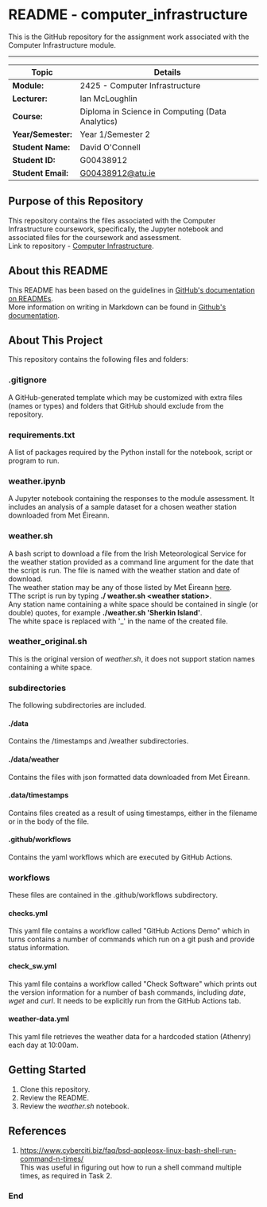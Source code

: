 # README - computer_infrastructure  
This is the GitHub repository for the assignment work associated with the Computer Infrastructure module.  
***  
  
| Topic | Details |
|---------|-------------|
| **Module:**  | 2425 - Computer Infrastructure  |
| **Lecturer:**  | Ian McLoughlin  | 
| **Course:**  | Diploma in Science in Computing (Data Analytics)  |
| **Year/Semester:**  | Year 1/Semester 2  |
| **Student Name:**  | David O'Connell  |
| **Student ID:**  | G00438912  |
| **Student Email:**  | G00438912@atu.ie  |  

## Purpose of this Repository   
This repository contains the files associated with the Computer Infrastructure coursework, specifically, the Jupyter notebook and associated files for the coursework and assessment.  
Link to repository - [Computer Infrastructure](https://github.com/dvdgeroconnell/computer_infrastructure.git).

## About this README  
This README has been based on the guidelines in [GitHub's documentation on READMEs](https://docs.github.com/en/repositories/managing-your-repositorys-settings-and-features/customizing-your-repository/about-readmes).  
More information on writing in Markdown can be found in [Github's documentation](https://docs.github.com/en/get-started/writing-on-github/getting-started-with-writing-and-formatting-on-github/basic-writing-and-formatting-syntax). 

## About This Project  
This repository contains the following files and folders:  

### .gitignore
A GitHub-generated template which may be customized with extra files (names or types) and folders that GitHub should exclude from the repository.  

### requirements.txt
A list of packages required by the Python install for the notebook, script or program to run.  

### weather.ipynb  
A Jupyter notebook containing the responses to the module assessment.
It includes an analysis of a sample dataset for a chosen weather station downloaded from Met Éireann.

### weather.sh  
A bash script to download a file from the Irish Meteorological Service for the weather station provided as a command line argument for the date that the script is run. The file is named with the weather station and date of download.  
The weather station may be any of those listed by Met Éireann [here](https://www.met.ie/climate/weather-observing-stations).  
TThe script is run by typing **./ weather.sh \<weather station\>**.  
Any station name containing a white space should be contained in single (or double) quotes, for example **./weather.sh 'Sherkin Island'**.  
The white space is replaced with '_' in the name of the created file.  

### weather_original.sh
This is the original version of *weather.sh*, it does not support station names containing a white space.  

### subdirectories
The following subdirectories are included.  
#### ./data
Contains the /timestamps and /weather subdirectories.  
#### ./data/weather
Contains the files with json formatted data downloaded from Met Éireann.  
#### .data/timestamps
Contains files created as a result of using timestamps, either in the filename or in the body of the file.   
#### .github/workflows
Contains the yaml workflows which are executed by GitHub Actions.

### workflows  
These files are contained in the .github/workflows subdirectory.   
#### checks.yml  
This yaml file contains a workflow called "GitHub Actions Demo" which in turns contains a number of commands which run on a git push and provide status information.    
#### check_sw.yml  
This yaml file contains a workflow called "Check Software" which prints out the version information for a number of bash commands, including *date*, *wget* and *curl*. It needs to be explicitly run from the GitHub Actions tab.   
#### weather-data.yml
This yaml file retrieves the weather data for a hardcoded station (Athenry) each day at 10:00am.

## Getting Started
1. Clone this repository.
2. Review the README.
3. Review the *weather.sh* notebook.

## References

1. https://www.cyberciti.biz/faq/bsd-appleosx-linux-bash-shell-run-command-n-times/  
   This was useful in figuring out how to run a shell command multiple times, as required in Task 2.

  
### End